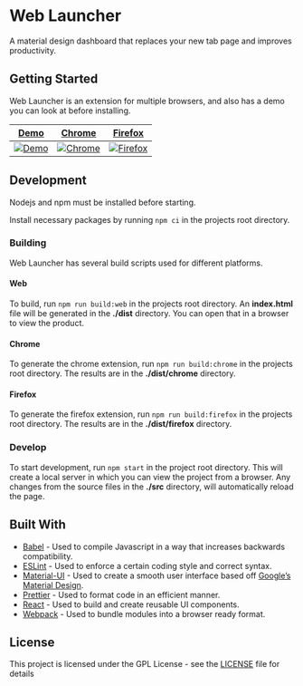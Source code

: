 # Web Launcher

A material design dashboard that replaces your new tab page and improves productivity.

## Getting Started

Web Launcher is an extension for multiple browsers, and also has a demo you can look at before installing.

|                                                     [Demo](https://jwr12135.github.io/web-launcher/)                                                      |                                                    [Chrome](https://chrome.google.com/webstore/detail/web-launcher/akomlegpokabommpdjfmhnbdcnaefmdo/)                                                     |                                                      [Firefox](https://addons.mozilla.org/en-US/firefox/addon/weblauncher/)                                                      |
| :-------------------------------------------------------------------------------------------------------------------------------------------------------: | :-------------------------------------------------------------------------------------------------------------------------------------------------------------------------------------------------------: | :------------------------------------------------------------------------------------------------------------------------------------------------------------------------------: |
| [![Demo](https://raw.githubusercontent.com/jwr12135/web-launcher/master/assets/icons/64.png 'Demo')](https://web-launcher.github.io/web-launcher/ 'Demo') | [![Chrome](https://raw.githubusercontent.com/jwr12135/web-launcher/master/assets/chrome.png 'Chrome')](https://chrome.google.com/webstore/detail/web-launcher/akomlegpokabommpdjfmhnbdcnaefmdo/ 'Chrome') | [![Firefox](https://raw.githubusercontent.com/jwr12135/web-launcher/master/assets/firefox.png 'Firefox')](https://addons.mozilla.org/en-US/firefox/addon/weblauncher/ 'Firefox') |

## Development

Nodejs and npm must be installed before starting.

Install necessary packages by running `npm ci` in the projects root directory.

### Building

Web Launcher has several build scripts used for different platforms.

#### Web

To build, run `npm run build:web` in the projects root directory. An **index.html** file will be generated in the **./dist** directory. You can open that in a browser to view the product.

#### Chrome

To generate the chrome extension, run `npm run build:chrome` in the projects root directory.
The results are in the **./dist/chrome** directory.

#### Firefox

To generate the firefox extension, run `npm run build:firefox` in the projects root directory.
The results are in the **./dist/firefox** directory.

### Develop

To start development, run `npm start` in the project root directory. This will create a local server in which you can view the project from a browser. Any changes from the source files in the **./src** directory, will automatically reload the page.

## Built With

- [Babel](https://babeljs.io/) - Used to compile Javascript in a way that increases backwards compatibility.
- [ESLint](https://eslint.org/) - Used to enforce a certain coding style and correct syntax.
- [Material-UI](https://material-ui.com/) - Used to create a smooth user interface based off [Google’s Material Design](https://material.io/).
- [Prettier](https://prettier.io/) - Used to format code in an efficient manner.
- [React](https://reactjs.org/) - Used to build and create reusable UI components.
- [Webpack](https://webpack.js.org/) - Used to bundle modules into a browser ready format.

## License

This project is licensed under the GPL License - see the [LICENSE](LICENSE) file for details
